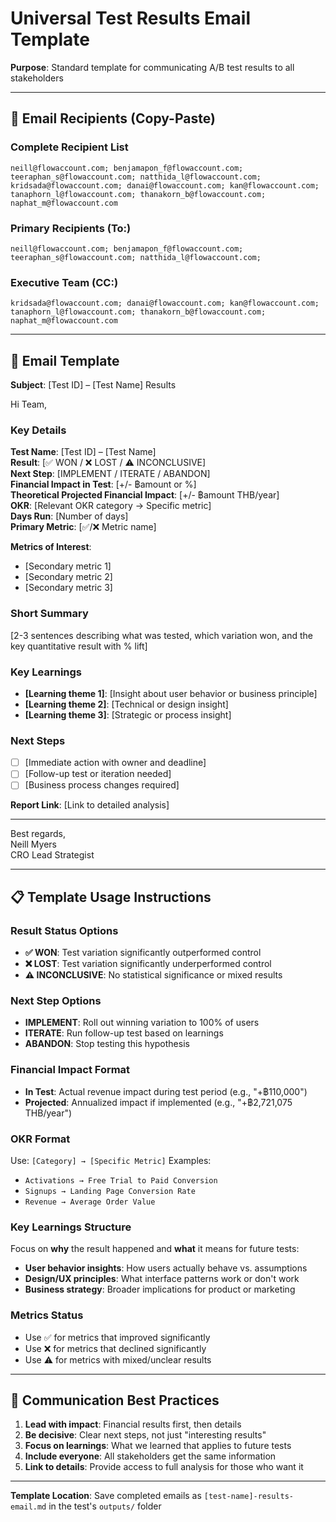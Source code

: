 # Universal Test Results Email Template

**Purpose**: Standard template for communicating A/B test results to all stakeholders

---

## 📧 Email Recipients (Copy-Paste)

### Complete Recipient List
```
neill@flowaccount.com; benjamapon_f@flowaccount.com; teeraphan_s@flowaccount.com; natthida_l@flowaccount.com;  kridsada@flowaccount.com; danai@flowaccount.com; kan@flowaccount.com; tanaphorn_l@flowaccount.com; thanakorn_b@flowaccount.com; naphat_m@flowaccount.com
```

### Primary Recipients (To:)
```
neill@flowaccount.com; benjamapon_f@flowaccount.com; teeraphan_s@flowaccount.com; natthida_l@flowaccount.com; 
```

### Executive Team (CC:)
```
kridsada@flowaccount.com; danai@flowaccount.com; kan@flowaccount.com; tanaphorn_l@flowaccount.com; thanakorn_b@flowaccount.com; naphat_m@flowaccount.com
```

---

## 📝 Email Template

**Subject**: [Test ID] – [Test Name] Results

Hi Team,

### Key Details

**Test Name**: [Test ID] – [Test Name]  
**Result**: [✅ WON / ❌ LOST / ⚠️ INCONCLUSIVE]  
**Next Step**: [IMPLEMENT / ITERATE / ABANDON]  
**Financial Impact in Test**: [+/- ฿amount or %]  
**Theoretical Projected Financial Impact**: [+/- ฿amount THB/year]  
**OKR**: [Relevant OKR category → Specific metric]  
**Days Run**: [Number of days]  
**Primary Metric**: [✅/❌ Metric name]  

**Metrics of Interest**:
- [Secondary metric 1]
- [Secondary metric 2]  
- [Secondary metric 3]

### Short Summary
[2-3 sentences describing what was tested, which variation won, and the key quantitative result with % lift]

### Key Learnings
- **[Learning theme 1]**: [Insight about user behavior or business principle]
- **[Learning theme 2]**: [Technical or design insight]  
- **[Learning theme 3]**: [Strategic or process insight]

### Next Steps
- [ ] [Immediate action with owner and deadline]
- [ ] [Follow-up test or iteration needed]
- [ ] [Business process changes required]

**Report Link**: [Link to detailed analysis]

---

Best regards,  
Neill Myers  
CRO Lead Strategist

---

## 📋 Template Usage Instructions

### Result Status Options
- **✅ WON**: Test variation significantly outperformed control
- **❌ LOST**: Test variation significantly underperformed control  
- **⚠️ INCONCLUSIVE**: No statistical significance or mixed results

### Next Step Options
- **IMPLEMENT**: Roll out winning variation to 100% of users
- **ITERATE**: Run follow-up test based on learnings
- **ABANDON**: Stop testing this hypothesis

### Financial Impact Format
- **In Test**: Actual revenue impact during test period (e.g., "+฿110,000")
- **Projected**: Annualized impact if implemented (e.g., "+฿2,721,075 THB/year")

### OKR Format
Use: `[Category] → [Specific Metric]`
Examples:
- `Activations → Free Trial to Paid Conversion`
- `Signups → Landing Page Conversion Rate`
- `Revenue → Average Order Value`

### Key Learnings Structure
Focus on **why** the result happened and **what** it means for future tests:
- **User behavior insights**: How users actually behave vs. assumptions
- **Design/UX principles**: What interface patterns work or don't work
- **Business strategy**: Broader implications for product or marketing

### Metrics Status
- Use ✅ for metrics that improved significantly
- Use ❌ for metrics that declined significantly  
- Use ⚠️ for metrics with mixed/unclear results

---

## 🎯 Communication Best Practices

1. **Lead with impact**: Financial results first, then details
2. **Be decisive**: Clear next steps, not just "interesting results"
3. **Focus on learnings**: What we learned that applies to future tests
4. **Include everyone**: All stakeholders get the same information
5. **Link to details**: Provide access to full analysis for those who want it

---

**Template Location**: Save completed emails as `[test-name]-results-email.md` in the test's `outputs/` folder